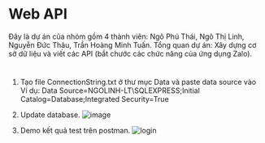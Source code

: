 # Web API
Đây là dự án của nhóm gồm 4 thành viên: Ngô Phú Thái, Ngô Thị Linh, Nguyễn Đức Thâu, Trần Hoàng Minh Tuấn.
Tổng quan dự án: Xây dựng cơ sở dữ liệu và viết các API (bắt chước các chức năng của ứng dụng Zalo).

#
1. Tạo file ConnectionString.txt ở thư mục Data và paste data source vào
Ví dụ: Data Source=NGOLINH-LT\SQLEXPRESS;Initial Catalog=Database;Integrated Security=True

2. Update database.
![image](https://user-images.githubusercontent.com/74759189/150667828-f22d6a0a-323c-48dc-a814-e3fd02a358b7.png)

3. Demo kết quả test trên postman.
![login](https://user-images.githubusercontent.com/74759189/150667769-72bf4d13-bfc1-4d35-9419-cc657407a0dc.png)
